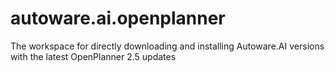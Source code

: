 # autoware.ai.openplanner
The workspace for directly downloading and installing Autoware.AI versions with the latest OpenPlanner 2.5 updates

